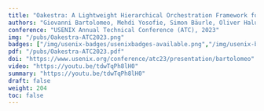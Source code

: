 ```yaml
---
title: "Oakestra: A Lightweight Hierarchical Orchestration Framework for Edge Computing"
authors: "Giovanni Bartolomeo, Mehdi Yosofie, Simon Bäurle, Oliver Haluszczynski, Nitinder Mohan, Jörg Ott"
conference: "USENIX Annual Technical Conference (ATC), 2023"
img: "/pubs/Oakestra-ATC2023.png"
badges: ["/img/usenix-badges/usenixbadges-available.png","/img/usenix-badges/usenixbadges-functional.png","/img/usenix-badges/usenixbadges-reproduced.png"]
pdf: "/pubs/Oakestra-ATC2023.pdf"
doi: "https://www.usenix.org/conference/atc23/presentation/bartolomeo"
video: "https://youtu.be/tdwTqPh8lH0"
summary: "https://youtu.be/tdwTqPh8lH0"
draft: false
weight: 204
toc: false
---
```

